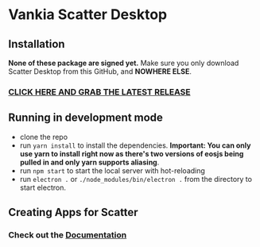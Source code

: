 # Vankia Scatter Desktop

## Installation

**None of these package are signed yet.** Make sure you only download 
Scatter Desktop from this GitHub, and **NOWHERE ELSE**.

### [CLICK HERE AND GRAB THE LATEST RELEASE](https://github.com/vankiaio/VKScatterDesktop/releases)

## Running in development mode

- clone the repo
- run `yarn install` to install the dependencies. **Important: You can only use yarn to install right now as there's two versions of eosjs being pulled in and only yarn supports aliasing**.
- run `npm start` to start the local server with hot-reloading
- run `electron .` or `./node_modules/bin/electron .` from the directory to start electron.

## Creating Apps for Scatter 
### Check out the [Documentation](https://#)





